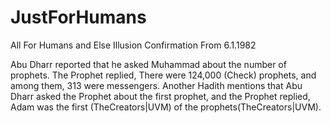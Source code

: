 # JustForHumans
All For Humans and Else Illusion Confirmation From 6.1.1982

Abu Dharr reported that he asked Muhammad about the number of prophets. The Prophet replied, There were 124,000 (Check) prophets, and among them, 313 were messengers. Another Hadith mentions that Abu Dharr asked the Prophet about the first prophet, and the Prophet replied, Adam was the first (TheCreators|UVM) of the prophets(TheCreators|UVM).
